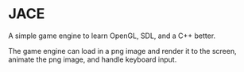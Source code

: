 # JACE

A simple game engine to learn OpenGL, SDL, and a C++ better.

The game engine can load in a png image and render it to the screen, animate the png image, and handle keyboard input.
